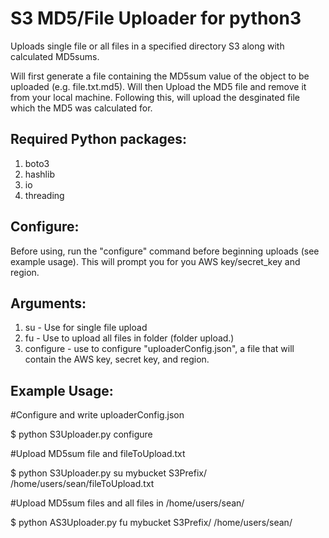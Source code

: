 # S3 MD5/File Uploader for python3

Uploads single file or all files in a specified directory S3 along with calculated MD5sums.  

Will first generate a file containing the MD5sum value of the object to be uploaded (e.g. file.txt.md5). Will then Upload the MD5 file and remove it from your local machine.  Following this, will upload the desginated file which the MD5 was calculated for.   

## Required Python packages:

1. boto3
2. hashlib
3. io
4. threading
 
## Configure:
Before using, run the "configure" command before beginning uploads (see example usage).  This will prompt you for you AWS key/secret_key and region.

## Arguments:
1. su - Use for single file upload
2. fu - Use to upload all files in folder (folder upload.)
3. configure - use to configure "uploaderConfig.json", a file that will contain the AWS key, secret key, and region.

## Example Usage:

  #Configure and write uploaderConfig.json
  
  $ python S3Uploader.py configure
  
  #Upload MD5sum file and fileToUpload.txt
  
  $ python S3Uploader.py su mybucket S3Prefix/ /home/users/sean/fileToUpload.txt
  
  #Upload MD5sum files and all files in /home/users/sean/
  
  $ python AS3Uploader.py fu mybucket S3Prefix/ /home/users/sean/
